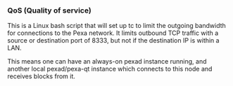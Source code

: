 ### QoS (Quality of service) ###

This is a Linux bash script that will set up tc to limit the outgoing bandwidth for connections to the Pexa network. It limits outbound TCP traffic with a source or destination port of 8333, but not if the destination IP is within a LAN.

This means one can have an always-on pexad instance running, and another local pexad/pexa-qt instance which connects to this node and receives blocks from it.
